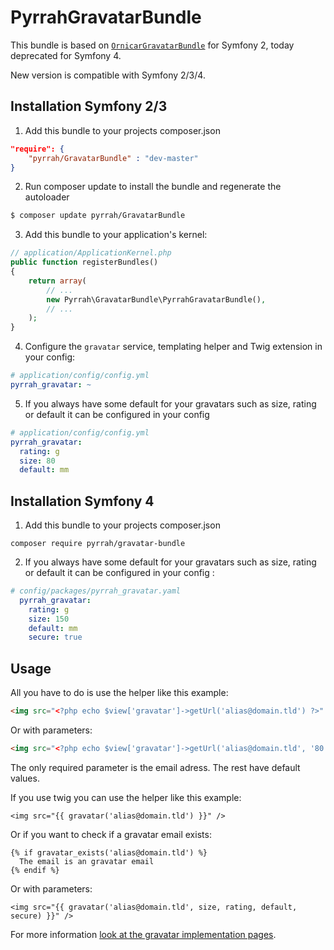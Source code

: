 PyrrahGravatarBundle
=====================

This bundle is based on [`OrnicarGravatarBundle`](https://github.com/henrikbjorn/GravatarBundle) for Symfony 2, today deprecated for Symfony 4.

New version is compatible with Symfony 2/3/4.

Installation Symfony 2/3
------------------------

  1. Add this bundle to your projects composer.json

  ```json
  "require": { 
      "pyrrah/GravatarBundle" : "dev-master"
  }
  ```

  2. Run composer update to install the bundle and regenerate the autoloader
  
  ```bash
  $ composer update pyrrah/GravatarBundle
  ```

  3. Add this bundle to your application's kernel:

  ```php
  // application/ApplicationKernel.php
  public function registerBundles()
  {
      return array(
          // ...
          new Pyrrah\GravatarBundle\PyrrahGravatarBundle(),
          // ...
      );
  }
  ```

  4. Configure the `gravatar` service, templating helper and Twig extension in your config:

  ```yaml
  # application/config/config.yml
  pyrrah_gravatar: ~
  ```

  5. If you always have some default for your gravatars such as size, rating or default it can be configured in your config

  ```yaml
  # application/config/config.yml
  pyrrah_gravatar:
    rating: g
    size: 80
    default: mm
  ```

Installation Symfony 4
----------------------

  1. Add this bundle to your projects composer.json

  ```
  composer require pyrrah/gravatar-bundle
  ```

  2. If you always have some default for your gravatars such as size, rating or default it can be configured in your config :

  ```yaml
  # config/packages/pyrrah_gravatar.yaml
    pyrrah_gravatar:
      rating: g
      size: 150
      default: mm
      secure: true
  ```

Usage
-----

All you have to do is use the helper like this example:

```html
<img src="<?php echo $view['gravatar']->getUrl('alias@domain.tld') ?>" />
```

Or with parameters:

```html
<img src="<?php echo $view['gravatar']->getUrl('alias@domain.tld', '80', 'g', 'defaultimage.png', true) ?>" />
```

The only required parameter is the email adress. The rest have default values.

If you use twig you can use the helper like this example:

```
<img src="{{ gravatar('alias@domain.tld') }}" />
```

Or if you want to check if a gravatar email exists:

```
{% if gravatar_exists('alias@domain.tld') %}
  The email is an gravatar email
{% endif %}
```

Or with parameters:

```
<img src="{{ gravatar('alias@domain.tld', size, rating, default, secure) }}" />
```

For more information [look at the gravatar implementation pages][gravatar].

[gravatar]: http://en.gravatar.com/site/implement/
